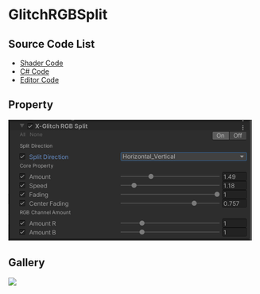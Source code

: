 
# GlitchRGBSplit

## Source Code List
- [Shader Code](Shader/GlitchRGBSplit.shader)
- [C# Code](GlitchRGBSplit.cs)
- [Editor Code](Editor/GlitchRGBSplitEditor.cs)


## Property
![](https://raw.githubusercontent.com/QianMo/X-PostProcessing-Gallery/master/Media/Glitch/GlitchRGBSplit/GlitchRGBSplit.png)

## Gallery

![](https://raw.githubusercontent.com/QianMo/X-PostProcessing-Gallery/master/Media/Glitch/GlitchRGBSplit/GlitchRGBSplit.gif)
